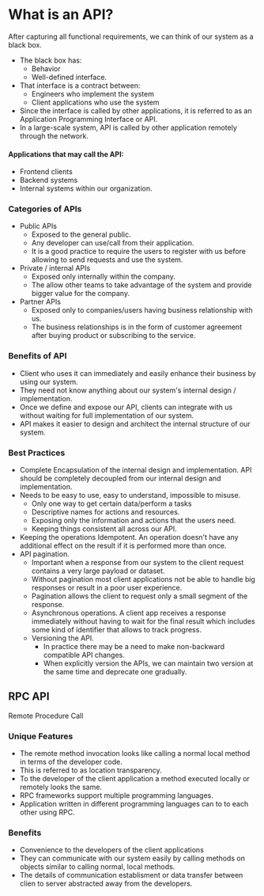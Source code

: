 # What is an API?
After capturing all functional requirements, we can think of our system as a black box.
- The black box has: 
  - Behavior
  - Well-defined interface.
- That interface is a contract between:
  - Engineers who implement the system
  - Client applications who use the system
- Since the interface is called by other applications, it is referred to as an Application Programming Interface or API.
- In a large-scale system, API is called by other application remotely through the network.

#### Applications that may call the API:
- Frontend clients
- Backend systems
- Internal systems within our organization.

### Categories of APIs
- Public APIs
  - Exposed to the general public.
  - Any developer can use/call from their application.
  - It is a good practice to require the users to register with us before allowing to send requests and use the system. 
- Private / internal APIs
  - Exposed only internally within the company.
  - The allow other teams to take advantage of the system and provide bigger value for the company. 
- Partner APIs
  - Exposed only to companies/users having business relationship with us.
  - The business relationships is in the form of customer agreement after buying product or subscribing to the service.

### Benefits of API
- Client who uses it can immediately and easily enhance their business by using our system.
- They need not know anything about our system's internal design / implementation.
- Once we define and expose our API, clients can integrate with us without waiting for full implementation of our system.
- API makes it easier to design and architect the internal structure of our system.

### Best Practices
- Complete Encapsulation of the internal design and implementation. API should be completely decoupled from our internal design and implementation.
- Needs to be easy to use, easy to understand, impossible to misuse.
  - Only one way to get certain data/perform a tasks
  - Descriptive names for actions and resources.
  - Exposing only the information and actions that the users need.
  - Keeping things consistent all across our API.
- Keeping the operations Idempotent. An operation doesn't have any additional effect on the result if it is performed more than once.
- API pagination.
  - Important when a response from our system to the client request contains a very large payload or dataset.
  - Without pagination most client applications not be able to handle big responses or result in a poor user experience.
  - Pagination allows the client to request only a small segment of the response.
  - Asynchronous operations. A client app receives a response immediately without having to wait for the final result which includes some kind of identifier that allows to track progress.
  - Versioning the API.
    - In practice there may be a need to make non-backward compatible API changes.
    - When explicitly version the APIs, we can maintain two version at the same time and deprecate one gradually.     
 
## RPC API
Remote Procedure Call
### Unique Features 
- The remote method invocation looks like calling a normal local method in terms of the developer code.
- This is referred to as location transparency.
- To the developer of the client application a method executed locally or remotely looks the same.
- RPC frameworks support multiple programming languages.
- Application written in different programming languages can to to each other using RPC.
### Benefits
- Convenience to the developers of the client applications
- They can communicate with our system easily by calling methods on objects similar to calling normal, local methods.
- The details of communication establisment or data transfer between clien to server abstracted away from the developers.  
